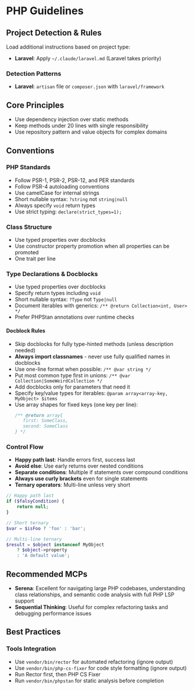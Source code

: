 # PHP Guidelines

## Project Detection & Rules

Load additional instructions based on project type:

- **Laravel**: Apply `~/.claude/laravel.md` (Laravel takes priority)

### Detection Patterns
- **Laravel**: `artisan` file or `composer.json` with `laravel/framework`

## Core Principles
- Use dependency injection over static methods
- Keep methods under 20 lines with single responsibility
- Use repository pattern and value objects for complex domains

## Conventions

### PHP Standards
- Follow PSR-1, PSR-2, PSR-12, and PER standards
- Follow PSR-4 autoloading conventions
- Use camelCase for internal strings
- Short nullable syntax: `?string` not `string|null`
- Always specify `void` return types
- Use strict typing: `declare(strict_types=1);`

### Class Structure
- Use typed properties over docblocks
- Use constructor property promotion when all properties can be promoted
- One trait per line

### Type Declarations & Docblocks
- Use typed properties over docblocks
- Specify return types including `void`
- Short nullable syntax: `?Type` not `Type|null`
- Document iterables with generics: `/** @return Collection<int, User> */`
- Prefer PHPStan annotations over runtime checks

#### Docblock Rules
- Skip docblocks for fully type-hinted methods (unless description needed)
- **Always import classnames** - never use fully qualified names in docblocks
- Use one-line format when possible: `/** @var string */`
- Put most common type first in unions: `/** @var Collection|SomeWeirdCollection */`
- Add docblocks only for parameters that need it
- Specify key/value types for iterables: `@param array<array-key, MyObject> $items`
- Use array shapes for fixed keys (one key per line):
  ```php
  /** @return array{
     first: SomeClass,
     second: SomeClass
  } */
  ```

### Control Flow
- **Happy path last**: Handle errors first, success last
- **Avoid else**: Use early returns over nested conditions
- **Separate conditions**: Multiple if statements over compound conditions
- **Always use curly brackets** even for single statements
- **Ternary operators**: Multi-line unless very short

```php
// Happy path last
if ($falsyCondition) {
    return null;
}

// Short ternary
$var = $isFoo ? 'foo' : 'bar';

// Multi-line ternary
$result = $object instanceof MyObject
    ? $object->property
    : 'A default value';
```

## Recommended MCPs
- **Serena**: Excellent for navigating large PHP codebases, understanding class relationships, and semantic code analysis with full PHP LSP support
- **Sequential Thinking**: Useful for complex refactoring tasks and debugging performance issues

## Best Practices

### Tools Integration
- Use `vendor/bin/rector` for automated refactoring (ignore output)
- Use `vendor/bin/php-cs-fixer` for code style formatting (ignore output)
- Run Rector first, then PHP CS Fixer
- Run `vendor/bin/phpstan` for static analysis before completion
